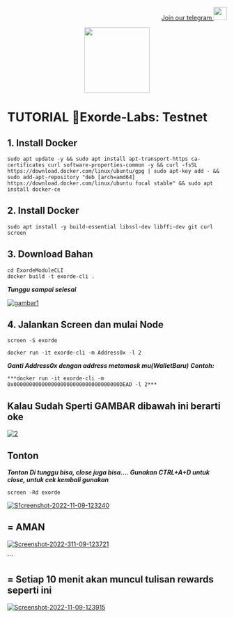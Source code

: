 <p style="font-size:14px" align="right">
<a href="https://t.me/ssipalingtestnet" target="_blank">Join our telegram <img src="https://user-images.githubusercontent.com/50621007/183283867-56b4d69f-bc6e-4939-b00a-72aa019d1aea.png" width="30"/></a>
</p>

<p align="center">
  <img height="150" height="auto" src="https://res.cloudinary.com/crunchbase-production/image/upload/c_lpad,h_170,w_170,f_auto,b_white,q_auto:eco,dpr_1/ha4gdmlx2mwrnobecnqe">
</p>


# TUTORIAL 🚩Exorde-Labs: Testnet


## 1. Install Docker
```
sudo apt update -y && sudo apt install apt-transport-https ca-certificates curl software-properties-common -y && curl -fsSL https://download.docker.com/linux/ubuntu/gpg | sudo apt-key add - && sudo add-apt-repository "deb [arch=amd64] https://download.docker.com/linux/ubuntu focal stable" && sudo apt install docker-ce
```

## 2. Install Docker
```
sudo apt install -y build-essential libssl-dev libffi-dev git curl screen
```

## 3. Download Bahan
```
cd ExordeModuleCLI
docker build -t exorde-cli . 
```
***Tunggu sampai selesai***
<p align="left">
<a href="https://ibb.co/x6cN7xZ"><img src="https://i.ibb.co/sqDZV87/gambar1.png" alt="gambar1" border="0"></a>
</p>

## 4. Jalankan Screen dan mulai Node
```
screen -S exorde
```
```
docker run -it exorde-cli -m Address0x -l 2
```
***Ganti Address0x dengan address metamask mu(WalletBaru)***
***Contoh:***
```
***docker run -it exorde-cli -m 0x0000000000000000000000000000000000DEAD -l 2***
```





## Kalau Sudah Sperti GAMBAR dibawah ini berarti oke
<p align="left">
<a href="https://ibb.co/7RJ7ytf"><img src="https://i.ibb.co/ZY6yTzj/2.png" alt="2" border="0"></a>
</p>

## Tonton
***Tonton
Di tunggu bisa, close juga bisa….
Gunakan CTRL+A+D untuk close, untuk cek kembali gunakan***
```
screen -Rd exorde
```
<p align="left">
<a href="https://ibb.co/28Q2KPD"><img src="https://i.ibb.co/mvwsztL/S1creenshot-2022-11-09-123240.png" alt="S1creenshot-2022-11-09-123240" border="0"></a>


## = AMAN 
<p align="left">
<a href="https://ibb.co/71rZYNF"><img src="https://i.ibb.co/CHVY1sF/Screenshot-2022-311-09-123721.png" alt="Screenshot-2022-311-09-123721" border="0"></a>
</p>
```

## =  Setiap 10 menit akan muncul tulisan rewards seperti ini
<p align="left">
<a href="https://ibb.co/x2Y4YG9"><img src="https://i.ibb.co/Cw6r6vC/Screenshot-2022-11-09-123915.png" alt="Screenshot-2022-11-09-123915" border="0"></a>
</p>
